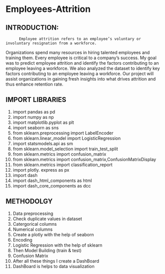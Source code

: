 # Employees-Attrition
## INTRODUCTION:
          Employee attrition refers to an employee’s voluntary or involuntary resignation from a workforce.
Organizations spend many resources in hiring talented employees and training them. Every employee is critical to a company’s success. 
My goal was to predict employee attrition and identify the factors contributing to an employee leaving a workforce.
We also analyzed the dataset to identify key factors contributing to an employee leaving a workforce. 
Our project will assist organizations in gaining fresh insights into what drives attrition and thus enhance retention rate.

## IMPORT LIBRARIES
  1)  import pandas as pd
  2)  import numpy as np
  3)  import matplotlib.pyplot as plt
  4)  import seaborn as sns
  5)  from sklearn.preprocessing import LabelEncoder
  6)  from sklearn.linear_model import LogisticRegression
  7)  import statsmodels.api as sm
  8)  from sklearn.model_selection import train_test_split
  9)  from sklearn.metrics import confusion_matrix
 10)  from sklearn.metrics import confusion_matrix,ConfusionMatrixDisplay
 11)  from sklearn.metrics import classification_report
 12)  import plotly. express as px
 13)  import dash
 14)  import dash_html_components as html
 15)  import dash_core_components as dcc

## METHODOLGY
1)  Data preprocessing
2)  Check duplicate values in dataset
3)  Catergorical columns
4)  Numerical columns
5)  Create a plotly with the help of seaborn
6)  Encoding
7)  Logistic Regression with the help of sklearn
8)  Then Model Building (train & test)
9)  Confusion Matrix
10) After all these things I create a DashBoard
11) DashBoard is helps to data visualization
